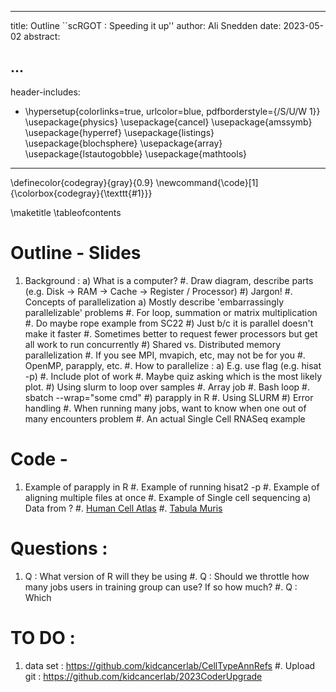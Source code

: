 <!--
Compile :
    pandoc -f markdown notes/sample_notes.md - -filter pandoc-crossref -t latex -o notes.pdf

Notes:
    1. http://lierdakil.github.io/pandoc-crossref/

To Do : 
    1. Add \bcancelto from https://tex.stackexchange.com/a/218430/84495
    2. checkmarks https://tex.stackexchange.com/a/132785/84495
-->


<!--
    YAML section
    \usepackage{bbm}
-->
---
title: Outline ``scRGOT $:$ Speeding it up'' 
author: Ali Snedden
date: 2023-05-02
abstract: 

...
---
header-includes:
  - \hypersetup{colorlinks=true,
            urlcolor=blue,
            pdfborderstyle={/S/U/W 1}}
    \usepackage{physics}
    \usepackage{cancel}
    \usepackage{amssymb}
    \usepackage{hyperref}
    \usepackage{listings}
    \usepackage{blochsphere}
    \usepackage{array}
    \usepackage{lstautogobble}
    \usepackage{mathtools}
---
\definecolor{codegray}{gray}{0.9}
\newcommand{\code}[1]{\colorbox{codegray}{\texttt{#1}}}

\maketitle
\tableofcontents




Outline - Slides
==================================
1. Background : 
    a) What is a computer? 
        #. Draw diagram, describe parts (e.g. Disk -> RAM -> Cache -> Register / Processor)
    #) Jargon!
#. Concepts of parallelization
    a) Mostly describe 'embarrassingly parallelizable' problems
        #. For loop, summation or matrix multiplication
        #. Do maybe rope example from SC22
    #) Just b/c it is parallel doesn't make it faster
        #. Sometimes better to request fewer processors but get all work to run concurrently
    #) Shared vs. Distributed memory parallelization
        #. If you see MPI, mvapich, etc, may not be for you
        #. OpenMP, parapply, etc. 
#. How to parallelize :
    a) E.g. use flag (e.g. hisat -p)
        #. Include plot of work
        #. Maybe quiz asking which is the most likely plot. 
    #) Using slurm to loop over samples
        #. Array job
        #. Bash loop
        #. sbatch --wrap="some cmd"
    #) parapply in R
#. Using SLURM
    #) Error handling
        #. When running many jobs, want to know when one out of many encounters problem
#. An actual Single Cell RNASeq example
    
Code - 
==================================
1. Example of parapply in R
#. Example of running hisat2 -p 
#. Example of aligning multiple files at once
#. Example of Single cell sequencing
    a) Data from ?
        #. [Human Cell Atlas](www.humancellatlas.org)
        #. [Tabula Muris](www.tabula-muris.ds.czbiohub.org)


Questions :
==================================
1. Q : What version of R will they be using
#. Q : Should we throttle how many jobs users in training group can use? If so how much?
#. Q : Which 


TO DO :
==================================
1. data set : https://github.com/kidcancerlab/CellTypeAnnRefs
#. Upload git : https://github.com/kidcancerlab/2023CoderUpgrade
